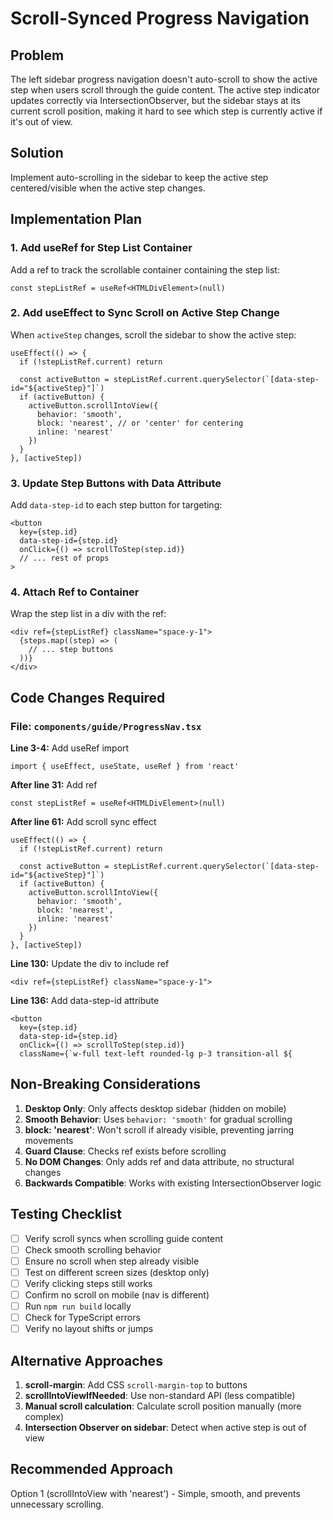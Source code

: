 # Scroll-Synced Progress Navigation

## Problem
The left sidebar progress navigation doesn't auto-scroll to show the active step when users scroll through the guide content. The active step indicator updates correctly via IntersectionObserver, but the sidebar stays at its current scroll position, making it hard to see which step is currently active if it's out of view.

## Solution
Implement auto-scrolling in the sidebar to keep the active step centered/visible when the active step changes.

## Implementation Plan

### 1. Add useRef for Step List Container
Add a ref to track the scrollable container containing the step list:
```tsx
const stepListRef = useRef<HTMLDivElement>(null)
```

### 2. Add useEffect to Sync Scroll on Active Step Change
When `activeStep` changes, scroll the sidebar to show the active step:
```tsx
useEffect(() => {
  if (!stepListRef.current) return
  
  const activeButton = stepListRef.current.querySelector(`[data-step-id="${activeStep}"]`)
  if (activeButton) {
    activeButton.scrollIntoView({
      behavior: 'smooth',
      block: 'nearest', // or 'center' for centering
      inline: 'nearest'
    })
  }
}, [activeStep])
```

### 3. Update Step Buttons with Data Attribute
Add `data-step-id` to each step button for targeting:
```tsx
<button
  key={step.id}
  data-step-id={step.id}
  onClick={() => scrollToStep(step.id)}
  // ... rest of props
>
```

### 4. Attach Ref to Container
Wrap the step list in a div with the ref:
```tsx
<div ref={stepListRef} className="space-y-1">
  {steps.map((step) => (
    // ... step buttons
  ))}
</div>
```

## Code Changes Required

### File: `components/guide/ProgressNav.tsx`

**Line 3-4:** Add useRef import
```tsx
import { useEffect, useState, useRef } from 'react'
```

**After line 31:** Add ref
```tsx
const stepListRef = useRef<HTMLDivElement>(null)
```

**After line 61:** Add scroll sync effect
```tsx
useEffect(() => {
  if (!stepListRef.current) return
  
  const activeButton = stepListRef.current.querySelector(`[data-step-id="${activeStep}"]`)
  if (activeButton) {
    activeButton.scrollIntoView({
      behavior: 'smooth',
      block: 'nearest',
      inline: 'nearest'
    })
  }
}, [activeStep])
```

**Line 130:** Update the div to include ref
```tsx
<div ref={stepListRef} className="space-y-1">
```

**Line 136:** Add data-step-id attribute
```tsx
<button
  key={step.id}
  data-step-id={step.id}
  onClick={() => scrollToStep(step.id)}
  className={`w-full text-left rounded-lg p-3 transition-all ${
```

## Non-Breaking Considerations

1. **Desktop Only**: Only affects desktop sidebar (hidden on mobile)
2. **Smooth Behavior**: Uses `behavior: 'smooth'` for gradual scrolling
3. **block: 'nearest'**: Won't scroll if already visible, preventing jarring movements
4. **Guard Clause**: Checks ref exists before scrolling
5. **No DOM Changes**: Only adds ref and data attribute, no structural changes
6. **Backwards Compatible**: Works with existing IntersectionObserver logic

## Testing Checklist

- [ ] Verify scroll syncs when scrolling guide content
- [ ] Check smooth scrolling behavior
- [ ] Ensure no scroll when step already visible
- [ ] Test on different screen sizes (desktop only)
- [ ] Verify clicking steps still works
- [ ] Confirm no scroll on mobile (nav is different)
- [ ] Run `npm run build` locally
- [ ] Check for TypeScript errors
- [ ] Verify no layout shifts or jumps

## Alternative Approaches

1. **scroll-margin**: Add CSS `scroll-margin-top` to buttons
2. **scrollIntoViewIfNeeded**: Use non-standard API (less compatible)
3. **Manual scroll calculation**: Calculate scroll position manually (more complex)
4. **Intersection Observer on sidebar**: Detect when active step is out of view

## Recommended Approach
Option 1 (scrollIntoView with 'nearest') - Simple, smooth, and prevents unnecessary scrolling.

